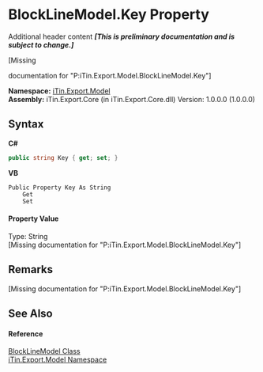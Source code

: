 # BlockLineModel.Key Property 
Additional header content _**\[This is preliminary documentation and is subject to change.\]**_

\[Missing <summary> documentation for "P:iTin.Export.Model.BlockLineModel.Key"\]

**Namespace:**&nbsp;<a href="ef57ffcc-e95e-b212-5a46-9aa6f5a3511f">iTin.Export.Model</a><br />**Assembly:**&nbsp;iTin.Export.Core (in iTin.Export.Core.dll) Version: 1.0.0.0 (1.0.0.0)

## Syntax

**C#**<br />
``` C#
public string Key { get; set; }
```

**VB**<br />
``` VB
Public Property Key As String
	Get
	Set
```


#### Property Value
Type: String<br />\[Missing <value> documentation for "P:iTin.Export.Model.BlockLineModel.Key"\]

## Remarks
\[Missing <remarks> documentation for "P:iTin.Export.Model.BlockLineModel.Key"\]

## See Also


#### Reference
<a href="e4af1c40-c21b-66d0-9ce1-a3396528ac64">BlockLineModel Class</a><br /><a href="ef57ffcc-e95e-b212-5a46-9aa6f5a3511f">iTin.Export.Model Namespace</a><br />
